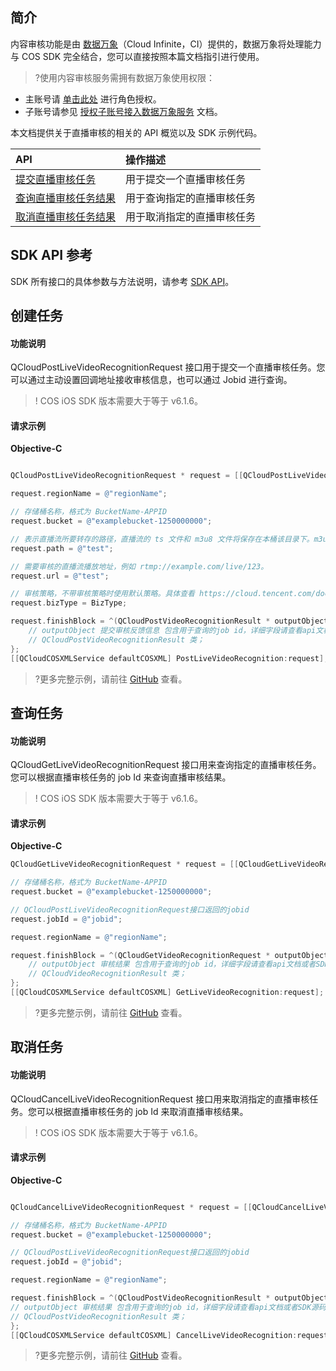 ## 简介
内容审核功能是由 [数据万象](https://cloud.tencent.com/document/product/460)（Cloud Infinite，CI）提供的，数据万象将处理能力与 COS SDK 完全结合，您可以直接按照本篇文档指引进行使用。

>?使用内容审核服务需拥有数据万象使用权限：
- 主账号请 [单击此处](https://console.cloud.tencent.com/cam/role/grant?roleName=CI_QCSRole&policyName=QcloudCOSDataFullControl,QcloudAccessForCIRole,QcloudPartAccessForCIRole&principal=eyJzZXJ2aWNlIjoiY2kucWNsb3VkLmNvbSJ9&serviceType=%E6%95%B0%E6%8D%AE%E4%B8%87%E8%B1%A1&s_url=https%3A%2F%2Fconsole.cloud.tencent.com%2Fci) 进行角色授权。
- 子账号请参见 [授权子账号接入数据万象服务](https://cloud.tencent.com/document/product/460/36238) 文档。

本文档提供关于直播审核的相关的 API 概览以及 SDK 示例代码。

| API                                                                       | 操作描述                   |
| :------------------------------------------------------------------------ | :------------------------- |
| [提交直播审核任务](https://cloud.tencent.com/document/product/436/76260)     | 用于提交一个直播审核任务   |
| [查询直播审核任务结果](https://cloud.tencent.com/document/product/436/76264) | 用于查询指定的直播审核任务 |
| [取消直播审核任务结果](https://cloud.tencent.com/document/product/436/76263) | 用于取消指定的直播审核任务 |

## SDK API 参考

SDK 所有接口的具体参数与方法说明，请参考 [SDK API](https://cos-ios-sdk-doc-1253960454.file.myqcloud.com/)。

## 创建任务

#### 功能说明

QCloudPostLiveVideoRecognitionRequest 接口用于提交一个直播审核任务。您可以通过主动设置回调地址接收审核信息，也可以通过 Jobid 进行查询。

> ! COS iOS SDK 版本需要大于等于 v6.1.6。

#### 请求示例

**Objective-C**

[//]: # (.cssg-snippet-post-video-recognition)

```objective-c

QCloudPostLiveVideoRecognitionRequest * request = [[QCloudPostLiveVideoRecognitionRequest alloc]init];

request.regionName = @"regionName";

// 存储桶名称，格式为 BucketName-APPID
request.bucket = @"examplebucket-1250000000";

// 表示直播流所要转存的路径，直播流的 ts 文件和 m3u8 文件将保存在本桶该目录下。m3u8 文件保存文件名为 Path/{$JobId}.m3u8，ts 文件的保存文件名为 Path/{$JobId}-{$Realtime}.ts，其中 Realtime 为17位年月日时分秒毫秒时间。
request.path = @"test";

// 需要审核的直播流播放地址，例如 rtmp://example.com/live/123。
request.url = @"test";

// 审核策略，不带审核策略时使用默认策略。具体查看 https://cloud.tencent.com/document/product/460/56345
request.bizType = BizType;

request.finishBlock = ^(QCloudPostVideoRecognitionResult * outputObject, NSError *error) {
    // outputObject 提交审核反馈信息 包含用于查询的job id，详细字段请查看api文档或者SDK源码
    // QCloudPostVideoRecognitionResult 类；
};
[[QCloudCOSXMLService defaultCOSXML] PostLiveVideoRecognition:request];

```

> ?更多完整示例，请前往 [GitHub](https://github.com/tencentyun/cos-snippets/tree/master/iOS/Objc/Examples/cases/LiveVideoOperation.m) 查看。

## 查询任务

#### 功能说明

QCloudGetLiveVideoRecognitionRequest 接口用来查询指定的直播审核任务。您可以根据直播审核任务的 job Id 来查询直播审核结果。

> ! COS iOS SDK 版本需要大于等于 v6.1.6。

#### 请求示例

**Objective-C**

[//]: # (.cssg-snippet-get-video-recognition)

```objective-c
QCloudGetLiveVideoRecognitionRequest * request = [[QCloudGetLiveVideoRecognitionRequest alloc]init];

// 存储桶名称，格式为 BucketName-APPID
request.bucket = @"examplebucket-1250000000";

// QCloudPostLiveVideoRecognitionRequest接口返回的jobid
request.jobId = @"jobid";

request.regionName = @"regionName";

request.finishBlock = ^(QCloudGetVideoRecognitionRequest * outputObject, NSError *error) {
    // outputObject 审核结果 包含用于查询的job id，详细字段请查看api文档或者SDK源码
    // QCloudVideoRecognitionResult 类；
};
[[QCloudCOSXMLService defaultCOSXML] GetLiveVideoRecognition:request];

```

> ?更多完整示例，请前往 [GitHub](https://github.com/tencentyun/cos-snippets/tree/master/iOS/Objc/Examples/cases/LiveVideoOperation.m) 查看。

## 取消任务

#### 功能说明

QCloudCancelLiveVideoRecognitionRequest 接口用来取消指定的直播审核任务。您可以根据直播审核任务的 job Id 来取消直播审核结果。

> ! COS iOS SDK 版本需要大于等于 v6.1.6。

#### 请求示例

**Objective-C**

[//]: # (.cssg-snippet-get-video-recognition)

```objective-c

QCloudCancelLiveVideoRecognitionRequest * request = [[QCloudCancelLiveVideoRecognitionRequest alloc]init];

// 存储桶名称，格式为 BucketName-APPID
request.bucket = @"examplebucket-1250000000";

// QCloudPostLiveVideoRecognitionRequest接口返回的jobid
request.jobId = @"jobid";

request.regionName = @"regionName";

request.finishBlock = ^(QCloudPostVideoRecognitionResult * outputObject, NSError *error) {
// outputObject 审核结果 包含用于查询的job id，详细字段请查看api文档或者SDK源码
// QCloudPostVideoRecognitionResult 类；
};
[[QCloudCOSXMLService defaultCOSXML] CancelLiveVideoRecognition:request];

```

> ?更多完整示例，请前往 [GitHub](https://github.com/tencentyun/cos-snippets/tree/master/iOS/Objc/Examples/cases/LiveVideoOperation.m) 查看。